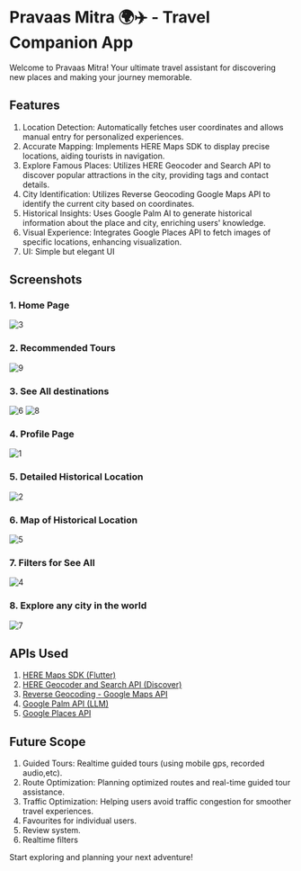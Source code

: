 # Pravaas Mitra 🌍✈️ - Travel Companion App

Welcome to Pravaas Mitra! Your ultimate travel assistant for discovering new places and making your journey memorable.

## Features
1) Location Detection: Automatically fetches user coordinates and allows manual entry for personalized experiences.
2) Accurate Mapping: Implements HERE Maps SDK to display precise locations, aiding tourists in navigation.
3) Explore Famous Places: Utilizes HERE Geocoder and Search API to discover popular attractions in the city, providing tags and contact details.
4) City Identification: Utilizes Reverse Geocoding Google Maps API to identify the current city based on coordinates.
5) Historical Insights: Uses Google Palm AI to generate historical information about the place and city, enriching users' knowledge.
6) Visual Experience: Integrates Google Places API to fetch images of specific locations, enhancing visualization.
7) UI: Simple but elegant UI

## Screenshots
### 1. Home Page
![3](https://github.com/Pratham-1604/Here-Hackathon/assets/97680850/9a1bbfe8-3d20-4ba5-9497-068eb9d8f1ca)

### 2. Recommended Tours
![9](https://github.com/Pratham-1604/Here-Hackathon/assets/97680850/b334c9c2-528d-432a-940e-2d7baeae9546)

### 3. See All destinations
![6](https://github.com/Pratham-1604/Here-Hackathon/assets/97680850/f4b9ac0a-a3d7-4bc1-81fa-2d49d59f0dfd)
![8](https://github.com/Pratham-1604/Here-Hackathon/assets/97680850/7abbd10d-3a77-4b47-82e0-b2669062682e)

### 4. Profile Page
![1](https://github.com/Pratham-1604/Here-Hackathon/assets/97680850/194ebcf4-9ff2-47fc-9d78-381184449035)

### 5. Detailed Historical Location 
![2](https://github.com/Pratham-1604/Here-Hackathon/assets/97680850/77cfd77d-5973-47bc-b6a2-1dd2ee100494)

### 6. Map of Historical Location
![5](https://github.com/Pratham-1604/Here-Hackathon/assets/97680850/ad4b0a94-1fb8-45f0-ad72-5883dd1d4f50)

### 7. Filters for See All  
![4](https://github.com/Pratham-1604/Here-Hackathon/assets/97680850/5340bbf5-63c6-4d68-915f-6e38b119b4cf)

### 8. Explore any city in the world
![7](https://github.com/Pratham-1604/Here-Hackathon/assets/97680850/ffef8c76-a081-468c-9219-1acb18e6634a)


## APIs Used
1) [HERE Maps SDK (Flutter)](https://www.here.com/docs/bundle/sdk-for-flutter-explore-developer-guide/page/README.html)
2) [HERE Geocoder and Search API (Discover)](https://www.here.com/docs/bundle/geocoding-and-search-api-v7-api-reference/page/index.html#/paths/~1discover/get)
3) [Reverse Geocoding - Google Maps API](https://developers.google.com/maps/documentation/geocoding)
4) [Google Palm API (LLM)](https://developers.generativeai.google/tutorials/curl_quickstart)
5) [Google Places API](https://developers.google.com/maps/documentation/places/web-service)
 
## Future Scope
1) Guided Tours: Realtime guided tours (using mobile gps, recorded audio,etc).
2) Route Optimization: Planning optimized routes and real-time guided tour assistance.
3) Traffic Optimization: Helping users avoid traffic congestion for smoother travel experiences.
4) Favourites for individual users.
5) Review system.
6) Realtime filters

Start exploring and planning your next adventure!


